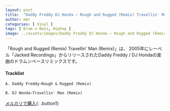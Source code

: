 ```yaml
---
layout: post
title:  "Daddy Freddy DJ Honda – Rough and Rugged (Remix) Travellin' Man (Remix)"
author: mmr
categories: [ Vinyl ]
tags: [ Drum n Bass, Hiphop ]
image: ../assets/images/Daddy Freddy DJ Honda – Rough and Rugged (Remix) Travellin' Man (Remix).webp
---
```


 「Rough and Rugged (Remix) Travellin' Man (Remix)」は、
2005年にレーベル「Jacked Recordings」からリリースされたDaddy Freddy / DJ Hondaの楽曲のドラムンベースリミックスです。


#### Tracklist
```md
A. Daddy Freddy–Rough & Rugged (Remix)

B. DJ Honda–Travellin' Man (Remix)
```

[メルカリで購入](https://jp.mercari.com/item/m13560022490?afid=6142608987){: .button1}

